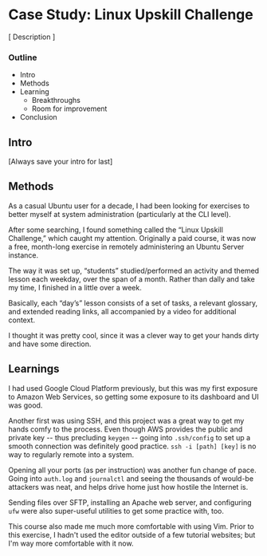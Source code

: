 # Case Study: Linux Upskill Challenge
[ Description ]

### Outline
- Intro
- Methods
- Learning
  - Breakthroughs
  - Room for improvement
- Conclusion

## Intro
[Always save your intro for last]

## Methods
As a casual Ubuntu user for a decade, I had been looking for exercises to better myself at system administration (particularly at the CLI level).

After some searching, I found something called the “Linux Upskill Challenge,” which caught my attention. Originally a paid course, it was now a free, month-long exercise in remotely administering an Ubuntu Server instance.

The way it was set up, “students” studied/performed an activity and themed lesson each weekday, over the span of a month. Rather than dally and take my time, I finished in a little over a week.

Basically, each “day’s” lesson consists of a set of tasks, a relevant glossary, and extended reading links, all accompanied by a video for additional context.

I thought it was pretty cool, since it was a clever way to get your hands dirty and have some direction.

## Learnings
I had used Google Cloud Platform previously, but this was my first exposure to Amazon Web Services, so getting some exposure to its dashboard and UI was good.

Another first was using SSH, and this project was a great way to get my hands comfy to the process. Even though AWS provides the public and private key -- thus precluding `keygen` -- going into `.ssh/config` to set up a smooth connection was definitely good practice. `ssh -i [path] [key]` is no way to regularly remote into a system.

Opening all your ports (as per instruction) was another fun change of pace. Going into `auth.log` and `journalctl` and seeing the thousands of would-be attackers was neat, and helps drive home just how hostile the Internet is.

Sending files over SFTP, installing an Apache web server, and configuring `ufw` were also super-useful utilities to get some practice with, too.

This course also made me much more comfortable with using Vim. Prior to this exercise, I hadn't used the editor outside of a few tutorial websites; but I'm way more comfortable with it now.
